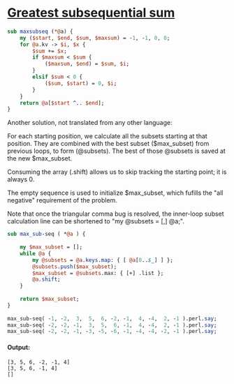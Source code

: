 [1]: http://rosettacode.org/wiki/Greatest_subsequential_sum

# [Greatest subsequential sum][1]

```perl
sub maxsubseq (*@a) {
    my ($start, $end, $sum, $maxsum) = -1, -1, 0, 0;
    for @a.kv -> $i, $x {
        $sum += $x;
        if $maxsum < $sum {
            ($maxsum, $end) = $sum, $i;
        }
        elsif $sum < 0 {
            ($sum, $start) = 0, $i;
        }
    }
    return @a[$start ^.. $end];
}
```


Another solution, not translated from any other language:



For each starting position, we calculate all the subsets starting at that position.
They are combined with the best subset ($max\_subset) from previous loops, to form (\@subsets).
The best of those \@subsets is saved at the new $max\_subset.



Consuming the array (.shift) allows us to skip tracking the starting point; it is always 0.



The empty sequence is used to initialize $max\_subset, which fufills the "all negative" requirement of the problem.



Note that once the triangular comma bug is resolved, the inner-loop subset calculation line can be shortened to "my \@subsets = [\,] \@a;".

```perl
sub max_sub-seq ( *@a ) {
 
    my $max_subset = [];
    while @a {
        my @subsets = @a.keys.map: { [ @a[0..$_] ] };
        @subsets.push($max_subset);
        $max_subset = @subsets.max: { [+] .list };
        @a.shift;
    }
 
    return $max_subset;
}
 
max_sub-seq( -1, -2,  3,  5,  6, -2, -1,  4, -4,  2, -1 ).perl.say;
max_sub-seq( -2, -2, -1,  3,  5,  6, -1,  4, -4,  2, -1 ).perl.say;
max_sub-seq( -2, -2, -1, -3, -5, -6, -1, -4, -4, -2, -1 ).perl.say;
```

#### Output:
```
[3, 5, 6, -2, -1, 4]
[3, 5, 6, -1, 4]
[]
```
